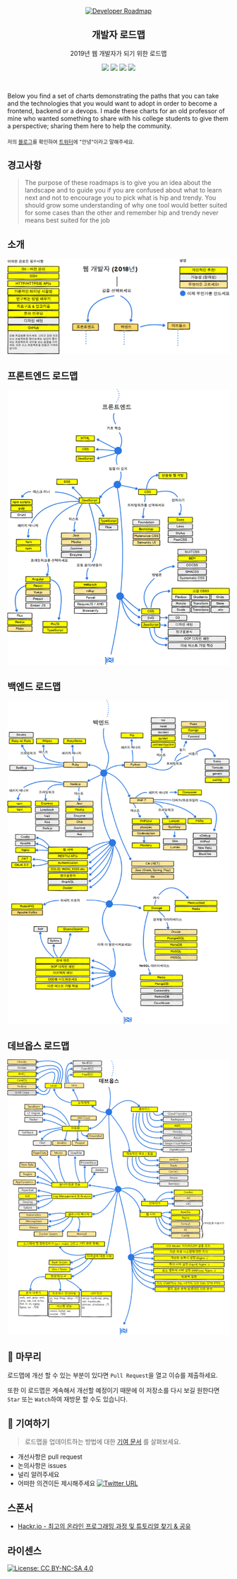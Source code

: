 <p align="center">
  <a href="http://github.com/kamranahmedse/developer-roadmap">
    <img src="https://i.imgur.com/Uid1O3A.png" alt="Developer Roadmap" width="96" height="96">
  </a>
  <h2 align="center">개발자 로드맵</h2>
  <p align="center">2019년 웹 개발자가 되기 위한 로드맵</p>
  <p align="center">
    <a href="https://github.com/kamranahmedse/developer-roadmap#-introduction"><img src="https://img.shields.io/badge/Roadmap-2019-yellowgreen.svg"/></a>
          <a href="https://github.com/kamranahmedse/developer-roadmap/releases"><img src="https://img.shields.io/badge/Roadmaps-Past-yellow.svg"/></a>
      <a href="https://twitter.com/home?status=Developer%20Roadmap%20by%20%40kamranahmedse%20http%3A//github.com/kamranahmedse/developer-roadmap"><img src="https://img.shields.io/badge/twitter-tweet-blue.svg"/></a>
<a href="https://twitter.com/kamranahmedse"><img src="https://img.shields.io/badge/feedback-@kamranahmedse-blue.svg" /></a>
  </p>
  <br>
</p>

Below you find a set of charts demonstrating the paths that you can take and the technologies that you would want to adopt in order to become a frontend, backend or a devops. I made these charts for an old professor of mine who wanted something to share with his college students to give them a perspective; sharing them here to help the community.

<sub>저의 [블로그](http://kamranahmed.info)를 확인하여 [트위터](https://twitter.com/kamranahmedse)에 "안녕"이라고 말해주세요.</sub>

## 경고사항
> The purpose of these roadmaps is to give you an idea about the landscape and to guide you if you are confused about what to learn next and not to encourage you to pick what is hip and trendy. You should grow some understanding of why one tool would better suited for some cases than the other and remember hip and trendy never means best suited for the job

## 소개

![Web Developer Roadmap Introduction](./images/intro.png)

## 프론트엔드 로드맵

![Frontend Roadmap](./images/frontend.png)

## 백엔드 로드맵

![Back-end Roadmap](./images/backend.png)

## 데브옵스 로드맵

![DevOps Roadmap](./images/devops.png)

## 🚦 마무리

로드맵에 개선 할 수 있는 부분이 있다면 `Pull Request`을 열고 이슈를 제출하세요.

또한 이 로드맵은 계속해서 개선할 예정이기 때문에 이 저장소를 다시 보길 원한다면 `Star` 또는 `Watch`하여 재방문 할 수도 있습니다.

## 🙌 기여하기

> 로드맵을 업데이트하는 방법에 대한 [기여 문서](./contributing.md) 를 살펴보세요.

- 개선사항은 pull request
- 논의사항은 issues
- 널리 알려주세요
- 어떠한 의견이든 제시해주세요 [![Twitter URL](https://img.shields.io/twitter/url/https/twitter.com/kamranahmedse.svg?style=social&label=Follow%20%40kamranahmedse)](https://twitter.com/kamranahmedse)

## 스폰서

- [Hackr.io - 최고의 온라인 프로그래밍 과정 및 튜토리얼 찾기 & 공유](https://hackr.io)

## 라이센스

[![License: CC BY-NC-SA 4.0](https://img.shields.io/badge/License-CC%20BY--NC--SA%204.0-lightgrey.svg)](https://creativecommons.org/licenses/by-nc-sa/4.0/)